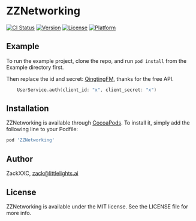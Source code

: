 # ZZNetworking

[![CI Status](https://img.shields.io/travis/ZackXXC/ZZNetworking.svg?style=flat)](https://travis-ci.org/LittleChuan/ZZNetworking?branch=0.1.1)
[![Version](https://img.shields.io/cocoapods/v/ZZNetworking.svg?style=flat)](https://cocoapods.org/pods/ZZNetworking)
[![License](https://img.shields.io/cocoapods/l/ZZNetworking.svg?style=flat)](https://cocoapods.org/pods/ZZNetworking)
[![Platform](https://img.shields.io/cocoapods/p/ZZNetworking.svg?style=flat)](https://cocoapods.org/pods/ZZNetworking)

## Example

To run the example project, clone the repo, and run `pod install` from the Example directory first.

Then replace the id and secret: [QingtingFM](https://open.qingting.fm/documents/124), thanks for the free API.

``` swift
    UserService.auth(client_id: "x", client_secret: "x")
```

## Installation

ZZNetworking is available through [CocoaPods](https://cocoapods.org). To install
it, simply add the following line to your Podfile:

```ruby
pod 'ZZNetworking'
```

## Author

ZackXXC, zack@littlelights.ai

## License

ZZNetworking is available under the MIT license. See the LICENSE file for more info.
